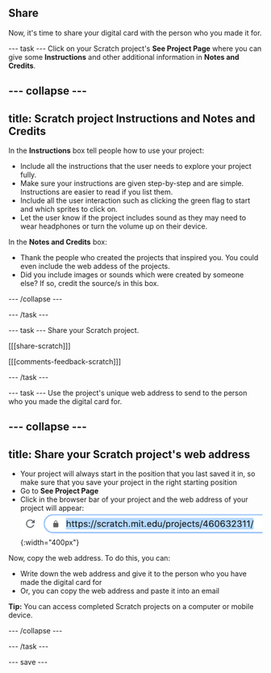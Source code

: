 ## Share
Now, it's time to share your digital card with the person who you made it for. 

--- task ---
Click on your Scratch project's **See Project Page** where you can give some **Instructions** and other additional information in **Notes and Credits**.

--- collapse ---
---
title: Scratch project Instructions and Notes and Credits
---

In the **Instructions** box tell people how to use your project:
+ Include all the instructions that the user needs to explore your project fully. 
+ Make sure your instructions are given step-by-step and are simple. Instructions are easier to read if you list them.
+ Include all the user interaction such as clicking the green flag to start and which sprites to click on. 
+ Let the user know if the project includes sound as they may need to wear headphones or turn the volume up on their device.

In the **Notes and Credits** box:
+ Thank the people who created the projects that inspired you. You could even include the web addess of the projects.
+ Did you include images or sounds which were created by someone else? If so, credit the source/s in this box.

--- /collapse ---

--- /task ---

--- task ---
Share your Scratch project.
 
[[[share-scratch]]]
 
[[[comments-feedback-scratch]]]

--- /task ---

--- task ---
Use the project's unique web address to send to the person who you made the digital card for.

--- collapse ---
---
title: Share your Scratch project's web address
---
+ Your project will always start in the position that you last saved it in, so make sure that you save your project in the right starting position
+ Go to **See Project Page**
+ Click in the browser bar of your project and the web address of your project will appear:
![Show web address](images/from-me-webaddress.png){:width="400px"}

Now, copy the web address. To do this, you can:
+ Write down the web address and give it to the person who you have made the digital card for
+ Or, you can copy the web address and paste it into an email

**Tip:** You can access completed Scratch projects on a computer or mobile device. 

--- /collapse ---

--- /task ---

--- save ---

